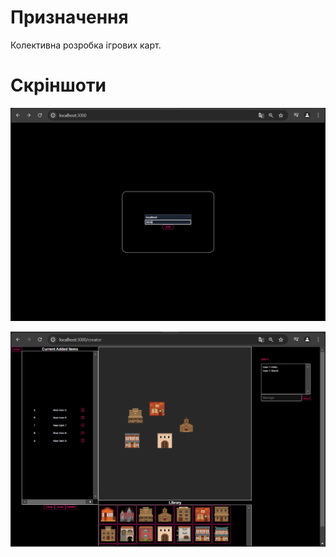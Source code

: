 # Призначення
Колективна розробка ігрових карт.

# Скріншоти

![login](https://github.com/e-andrew/map-maker/blob/main/images/Login.PNG)

![creator](https://github.com/e-andrew/map-maker/blob/main/images/Creator.PNG)
